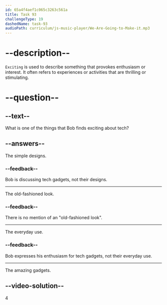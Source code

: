 ```yaml
---
id: 65a4f4aef1c065c3263c561a
title: Task 93
challengeType: 19
dashedName: task-93
audioPath: curriculum/js-music-player/We-Are-Going-to-Make-it.mp3
---
```


<!--
AUDIO REFERENCE: 
Bob: Hey, Sarah, do you know what really gets me excited about tech? It's all those amazing gadgets!
-->

# --description--

`Exciting` is used to describe something that provokes enthusiasm or interest. It often refers to experiences or activities that are thrilling or stimulating.

# --question--

## --text--

What is one of the things that Bob finds exciting about tech?

## --answers--

The simple designs.

### --feedback--

Bob is discussing tech gadgets, not their designs.

---

The old-fashioned look.

### --feedback--

There is no mention of an "old-fashioned look".

---

The everyday use.

### --feedback--

Bob expresses his enthusiasm for tech gadgets, not their everyday use.

---

The amazing gadgets.

## --video-solution--

4
